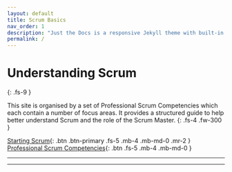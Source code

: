 ```yaml
---
layout: default
title: Scrum Basics
nav_order: 1
description: "Just the Docs is a responsive Jekyll theme with built-in search that is easily customisable and hosted on GitHub Pages."
permalink: /
---
```


# Understanding Scrum
{: .fs-9 }

This site is organised by a set of Professional Scrum Competencies which each contain a number of focus areas. It provides a structured guide to help better understand Scrum and the role of the Scrum Master.
{: .fs-4 .fw-300 }

[Starting Scrum](#getting-started){: .btn .btn-primary .fs-5 .mb-4 .mb-md-0 .mr-2 } [Professional Scrum Competencies](https://github.com/){: .btn .fs-5 .mb-4 .mb-md-0 }

---


---
